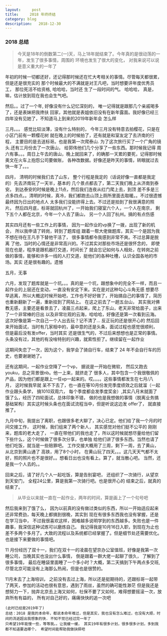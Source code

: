 ```yaml
---
layout:     post
title:     2018 年终终结
category: blog
description:   2018-12-30
---
```



### 2018 总结

> 今天是18年的倒数第二(一)天，马上18年就结束了。今年真的是很动荡的一年，发生了很多事情，周围的
环境也发生了很大的变化， 对我来说可以说是意义重大的一年了

年初的时候一切都还好，还记得那时候还在忙大考相关的事情。尽管每天都很累， 但是还是很充实的
那个时候最大的不满就是对王凡吧，当时想要评年度优秀员工， 那位死活不给资格, 哈哈哈，当时还
生了一段时间的气。 哈哈哈， 真是，嘛，估计放到现在我也会生气吧。

然后。。过了一个年, 好像没有什么记忆深刻的， 唯一记得就是跟那几个亲戚喝多了，还是表妹把我搀扶
回家，其他就是表姐依旧没有在新年露面。我好像已经三四年没有见她了，不知道马上到来的2019年新年会
怎么样

三月。。。 感觉比较淡薄，没有什么特别的， 今年三月没有特意去拍樱花，只是在小区门前有一颗樱花树
就在晚上的时候拍了，还有就是和室友定了去济南的行程， 主要目的是去送标哥。也是我第一次爬泰山.
为了这次旅行买了一个广角的镜头.还有三月份去了一次唐山， 给郭伟他们几个分享了一些东西。那时候我记得
周六有事。。。周日上午去的唐山，晚上就回来了，的确那一天累的要死，记得那时候奥文在火车上抱怨公司要做账，
各种改数据。好像还是昨天的事情，转眼就过去快一年了。。。

四月， 清明的时候我们去了山东， 整个行程是我定的（话说好像一直都是我定的）先去济南玩了一天半，基本的
几个景点都去了，第二天我们晚上从济南到泰安。 到达泰安的时候是晚上11点，然后我们连夜从红门爬上去，到顶
差不多是三点多四点。。清明的时候，真冷，我们都跑去山顶上厕所里面去取暖。。不过很遗憾最终因为日出的地点人
太多我们没能挤得上去。不过还是拍到了我很满意的照片。
然后四月底，标哥就回杭州了，一开始我们寝室六个人，一个人在南京， 剩下五个人都在北京，今年一个人去了唐山，
另一个人回了杭州。搞的有点伤感

其实四月还有一些工作上的事情， 因为一起作业的vp换了一拨，出现了新的机会， 所以我申请了转岗，转到了题库组
跟着一帮大佬做题库，其实一个是因为我不想在待在王凡手下替他干活了， 很多事情都令我感到非常不爽。不过总算是脱离
了他，当时的心情还是非常高兴的。不过其实对那些市场还是很怀念的， 即使现在也是，程序是跟机器打交道，时间长了
就会忘记如何与人相处，在转岗之前做的事情，能够和许多一线的人打交道，挺他们的各种吐槽，认识全国各地的市场。其实
还是很有趣的。遗憾


五月，无事

六月，发现了题库就是一个坑。。。真的是一个坑，跟想象中的完全不一样，而且一起作业的上层还在变动，一直没有安定下来。实在是对这种勾心斗角无感
想要尽早逃离，所以大概这时候开始吧，工作也不好好做了，开始搞自己的事情了，简历也重新翻新了一遍，重新挂到了网站上。
在这之前去了一趟五台山， 其实我对佛教无感，主要还是看景去了，凌晨三点起来，爬上了东山，老天非常给面子，出来了一个非常棒的日出
以及非常壮观的云海，哈哈哈，好像还是第一次看到云海。这次好像是第一次自己一个人出去玩？记不清了... 反正玩的还是很开心的
然后回来开始面试，当时有几家相中的，最中意的还是头条，面试过程也感觉很顺利， 但是最后没有发offer，当时其实
还是很生气的，不过后来想想也是正常的事情。头条没有过，其他的有没啥特别的兴趣，就索性拒了。继续留在一起作业

这期间失恋了一次，因为这个，我学会了骑自行车，结束了 24 年不会自行车的历史，也要谢谢她了。

还有这期间，一起作业空降了一个vp， 据说是一开始在微软， 然后又跑去youku，总之背景很nb。他一上来，就挤走了
很多人，其中包含一个我很敬佩的产品，因为他们都是跟上一任vp一起来的。哎。。。。这些事情都发生在七月/八月， 这时候我早就
呆不下去了，也一直在等10月份发完季度绩效之后就溜（一起作业跟头条学， 搞1010双周六， 每个季度都会发季度奖金）,其实八月末就面了
饿了么，经历了四轮面试，总体印象不错， 做的也是我想做的事情（脱离业务搞基础架构）其实这时候头条也在面试流程当中，但是听说这边发
offer了， 就直接推了。

九月中旬，我提出了离职，也跟很多老大聊了，决心已定。他们给了我一个月的时间交接工作， 这时候，我们组来了两个新人， 其实感觉对他们挺不公平的
刚刚来，题库的老大走了， 一直在带他们的我也走了，所以这时候就想尽量给他们留下些什么，这个时候做了很多次分享，也单独
给他们讲了很多东西。当然也请了他们吃饭，就当是一些赔罪吧。 工作交接大概用了三周，剩下一周，去了黄山，从北京到黄山通了
高铁，用了8个小时， 在黄山玩了四天。。。这几天天气都不太好，照的照片也不是很好。。想看日出也没有看上。算了，就当散心吧。
当然，还是我一个人去的。。

回来之后，请了好几个人一起吃饭，算是告别宴吧， 还组织了一次骑行，从望京到天安门， 全程24公里，算是我第一次骑行吧。也是很开心的
结束之后，就真的结束了。

> 从毕业以来就一直在一起作业，两年的时间，算是画上了一个句号吧

然后我来到了饿了么， 因为以前真的没有做过类似的东西，所以一开始适应起来还非常费劲，每天晚上都搞到很晚，其实到
现在有很多东西我也没有掌握，还是在学习当中， 不过我很喜欢这样，困难越多说明学到的东西越多。失败也是一件趣事，我深信这种试炼可以磨炼自己。 
我记得我是10月16日入职，到现在为止也差不多两个多月了。大致的流程以及系统都已经掌握了。但是细节处还需要优化。也是接下来要做的事情吧。

11 月份经历了双十一，我们在双十一的凌晨在望京办公室值班，好像是我第一次睡公司，当晚其实也没出什么事情， 倒是跟着一群大佬一起聊了很久，
了解到了很多事情， 最后在睡袋里面睡了一个多小时？大概，第二天搞到下午两点多交班, 尽管北京可能没有上海那么热闹，但是也是很赞的。

11月末去了上海培训， 之前没有去过上海，所以还是挺期待的，还跟标哥一起带了两天，参加的活动也很有意思，遇到了雨丝，虽然的确可能性渺茫
但是我还是想努力一下，抛弃北京去上海又如何，社保不要了又如何，难得想要摇滚一次，放弃所有有益的， 所有对自己好的，痛痛快快的追一次吧

    (此时已经是2019年了)
    总结：2018 是我的本命年，都说本命年难过，但是其实，我也没有怎么难过，也没有大顺，时间的流逝超出我想象的快. 不知不觉已经过完一年了
    只希望19年能慢一些，等等我。。让我缓一缓， 其实19年有很多计划，很多很多计划，多到我都不知道要选哪个， 希望时间能帮助我做抉择吧